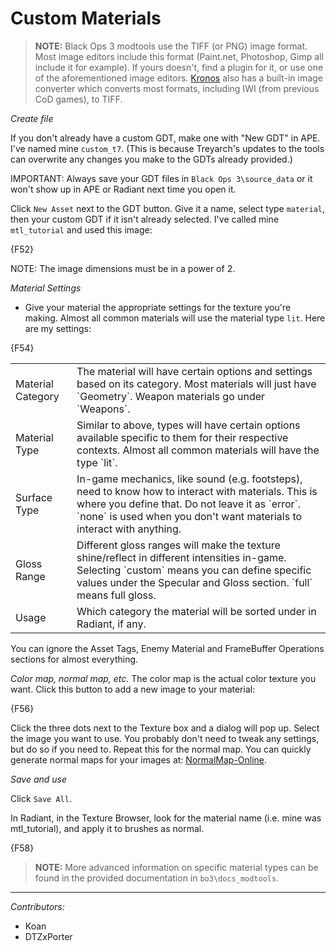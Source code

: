 # Custom Materials

> **NOTE:** Black Ops 3 modtools use the TIFF (or PNG) image format. Most image editors include this format (Paint.net, Photoshop, Gimp all include it for example). If yours doesn't, find a plugin for it, or use one of the aforementioned image editors. [Kronos](http://aviacreations.com/modme/forum/topic.php?tid=179) also has a built-in image converter which converts most formats, including IWI (from previous CoD games), to TIFF.

*Create file*

If you don't already have a custom GDT, make one with "New GDT" in APE. I've named mine `custom_t7`. (This is because Treyarch's updates to the tools can overwrite any changes you make to the GDTs already provided.)

IMPORTANT: Always save your GDT files in `Black Ops 3\source_data` or it won't show up in APE or Radiant next time you open it.

Click `New Asset` next to the GDT button. Give it a name, select type `material`, then your custom GDT if it isn't already selected. I've called mine `mtl_tutorial` and used this image:

{F52}

NOTE: The image dimensions must be in a power of 2.

  *Material Settings*

 - Give your material the appropriate settings for the texture you're making. Almost all common materials will use the material type `lit`. Here are my settings:

{F54}

<table>
      <tr>
          <td>Material Category</td>
          <td>The material will have certain options and settings based on its category. Most materials will just have `Geometry`. Weapon materials go under `Weapons`.</td>
      </tr>
      <tr>
          <td>Material Type</td>
          <td>Similar to above, types will have certain options available specific to them for their respective contexts. Almost all common materials will have the type `lit`.</td>
      </tr>
      <tr>
          <td>Surface Type</td>
          <td>In-game mechanics, like sound (e.g. footsteps), need to know how to interact with materials. This is where you define that. Do not leave it as `error`. `none` is used when you don't want materials to interact with anything.</td>
      </tr>
      <tr>
          <td>Gloss Range</td>
          <td>Different gloss ranges will make the texture shine/reflect in different intensities in-game. Selecting `custom` means you can define specific values under the Specular and Gloss section. `full` means full gloss.</td>
      </tr>
      <tr>
          <td>Usage</td>
          <td>Which category the material will be sorted under in Radiant, if any.</td>
      </tr>
</table>

You can ignore the Asset Tags, Enemy Material and FrameBuffer Operations sections for almost everything.

  *Color map, normal map, etc.*
The color map is the actual color texture you want. Click this button to add a new image to your material:

{F56}

Click the three dots next to the Texture box and a dialog will pop up. Select the image you want to use. You probably don't need to tweak any settings, but do so if you need to.
Repeat this for the normal map. You can quickly generate normal maps for your images at: [NormalMap-Online](https://cpetry.github.io/NormalMap-Online/).

  *Save and use*

Click  `Save All`. 

In Radiant, in the Texture Browser, look for the material name (i.e. mine was mtl_tutorial), and apply it to brushes as normal.

{F58}

> **NOTE:** More advanced information on specific material types can be found in the provided documentation in `bo3\docs_modtools`.

--- 

_Contributors:_
- Koan
- DTZxPorter
